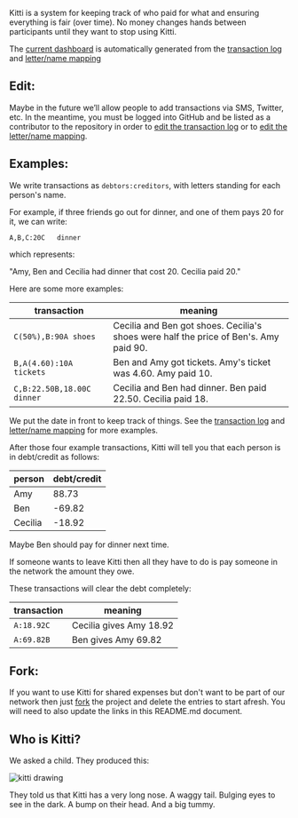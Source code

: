 Kitti is a system for keeping track of who paid for what and ensuring everything is fair (over time). No money changes hands between participants until they want to stop using Kitti.

The [current dashboard][] is automatically generated from the [transaction log][] and [letter/name mapping][]

Edit:
-----

Maybe in the future we’ll allow people to add transactions via SMS, Twitter, etc. In the meantime, you must be logged into GitHub and be listed as a contributor to the repository in order to [edit the transaction log][] or to [edit the letter/name mapping][].

Examples:
---------

We write transactions as `debtors:creditors`, with letters standing for each person's name. 

For example, if three friends go out for dinner, and one of them pays 20 for it, we can write:

`A,B,C:20C   dinner`

which represents:

"Amy, Ben and Cecilia had dinner that cost 20. Cecilia paid 20."

Here are some more examples:

transaction               | meaning
--------------------------|-------------------------------------------------------------------------------------------------
`C(50%),B:90A shoes`      | Cecilia and Ben got shoes. Cecilia's shoes were half the price of Ben's. Amy paid 90.
`B,A(4.60):10A tickets`   | Ben and Amy got tickets. Amy's ticket was 4.60. Amy paid 10.
`C,B:22.50B,18.00C dinner`| Cecilia and Ben had dinner. Ben paid 22.50. Cecilia paid 18.

We put the date in front to keep track of things. See the [transaction log][] and [letter/name mapping][] for more examples.

After those four example transactions, Kitti will tell you that each person is in debt/credit as follows:

person  | debt/credit
--------|------------
Amy     | 88.73 
Ben     | -69.82 
Cecilia | -18.92 

Maybe Ben should pay for dinner next time.

If someone wants to leave Kitti then all they have to do is pay someone in the network the amount they owe. 

These transactions will clear the debt completely:

transaction  | meaning
-------------|----------------------------
`A:18.92C`   |  Cecilia gives Amy 18.92
`A:69.82B`   |  Ben gives Amy 69.82

Fork:
-----

If you want to use Kitti for shared expenses but don't want to be part of our network then just [fork][] the project and delete the entries to start afresh. You will need to also update the links in this README.md document.

Who is Kitti?
-------------

We asked a child. They produced this:

![kitti drawing](https://raw.githubusercontent.com/rawles/kitti/gh-pages/kitti.jpg)

They told us that Kitti has a very long nose. A waggy tail. Bulging eyes to see in the dark. A bump on their head. And a big tummy.

  [current dashboard]: http://rawles.github.io/kitti/
  [transaction log]: https://raw.githubusercontent.com/rawles/kitti/gh-pages/kittilog.txt
  [letter/name mapping]: https://raw.githubusercontent.com/rawles/kitti/gh-pages/names.txt
  [edit the transaction log]: https://github.com/rawles/kitti/edit/gh-pages/kittilog.txt
  [edit the letter/name mapping]: https://github.com/rawles/kitti/edit/gh-pages/names.txt
  [fork]: https://github.com/rawles/kitti/fork

